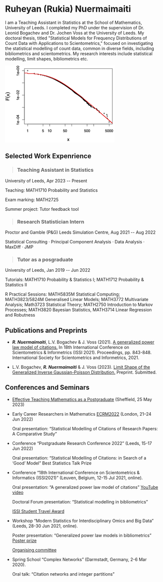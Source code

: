 # Ruheyan (Rukia) Nuermaimaiti

I am a Teaching Assistant in Statistics at the School of Mathematics, University of Leeds. I completed my PhD under the supervision of Dr. Leonid Bogachev and Dr. Jochen Voss at the University of Leeds. My doctoral thesis, titled "Statistical Models for Frequency Distributions of Count Data with Applications to Scientometrics," focused on investigating the statistical modelling of count data, common in diverse fields, including bibliometrics and scientometrics. My research interests include statistical modelling, limit shapes, bibliometrics etc.

![ ](/EJPGPLCCDF.png)

## Selected Work Expenrience

> ### Teaching Assistant in Statistics
  University of Leeds, Apr 2023 -- Present
  
  Teaching: MATH1710 Probability and Statistics

  Exam marking: MATH2725 
 
  Summer project: Tutor feedback tool


> ### Research Statistician Intern
  Proctor and Gamble (P&G) Leeds Simulation Centre, Aug 2021 -- Aug 2022
  
  Statistical Consulting · Principal Component Analysis · Data Analysis · MaxDiff · JMP


> ### Tutor as a posgraduate
  University of Leeds, Jan 2019 -- Jun 2022
  
  Tutorials: MATH1710 Probability & Statistics I; MATH1712 Probability & Statistics II
  
  R Practical Sessions: MATH5835M Statistical Computing; MATH3823/5824M Generalised Linear Models;
MATH3772 Multivariate Analysis; Math3723 Statistical Theory; MATH2750 Introduction to Markov
Processes; MATH3820 Bayesian Statistics, MATH3714 Linear Regression and Robutness



## Publications and Preprints

- ***R. Nuermaimaiti***, L.V. Bogachev & J. Voss (2021). [A generalized power law model of citations.](https://eprints.whiterose.ac.uk/179166/) In 18th International Conference on Scientometrics & Informetrics (ISSI 2021). Proceedings, pp. 843-848. International Society for Scientometrics and Informetrics, 2021. 

- L.V. Bogachev, ***R. Nuermaimaiti*** & J. Voss (2023). [Limit Shape of the Generalized Inverse Gaussian-Poisson Distribution.](https://arxiv.org/abs/2303.08139) Preprint. Submitted.


## Conferences and Seminars

 * [Effective Teaching Mathematics as a Postgraduate](https://sites.google.com/sheffield.ac.uk/ima-rss-pgr-teaching-workshop/home) (Sheffield, 25 May 2023)

 * Early Career Researchers in Mathematics [ECRM2022](https://www.homepages.ucl.ac.uk/~ucahwas/ecrm/) (London, 21–24 Jun 2022)

   Oral presentation: “Statistical Modelling of Citations of Research Papers: A Comparative Study”

 * Conference “Postgraduate Research Conference 2022” (Leeds, 15-17 Jun 2022)
 
   Oral presentation: “Statistical Modelling of Citations: in Search of a ‘Good’ Model” Best Statistics Talk Prize

 * Conference “18th International Conference on Scientometrics & Informatics (ISSI2021)” (Leuven, Belgium, 12-15 Jul 2021, online).
 
   Oral presentation: “A generalized power law model of citations” [YouTube video](https://www.youtube.com/watch?v=GlT3H774qL8)
   
   Doctoral Forum presentation: “Statistical modelling in bibliometrics”
   
   [ISSI Student Travel Award](https://www.issi-society.org/awards/issi-student-travel-award/)

 * Workshop “Modern Statistics for Interdisciplinary Omics and Big Data” (Leeds, 28-30 Jun 2021, online).
 
   Poster presentation: “Generalized power law models in bibliometrics” [Poster prize](https://imforfuture.eu/modern-statistics-for-interdisciplinary-omics-and-big-data/)
   
   [Organising committee](https://imforfuture.eu/meeting-committees/)

 * Spring School “Complex Networks” (Darmstadt, Germany, 2-6 Mar 2020).
 
   Oral talk: “Citation networks and integer partitions”


